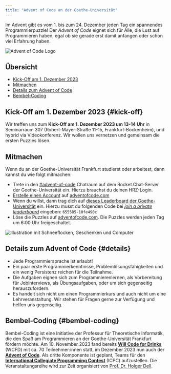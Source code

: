 ```yaml
---
title: "Advent of Code an der Goethe-Universität"
---
```


Im Advent gibt es vom 1. bis zum 24. Dezember jeden Tag ein spannendes Programmierpuzzle!
Der *Advent of Code* eignet sich für Alle, die Lust auf Programmieren haben, egal ob sie gerade erst damit anfangen oder schon viel Erfahrung haben.

<img class="mx-auto" alt="Advent of Code Logo" src="Advent-of-Code-Logo.png">

## Übersicht

- [Kick-Off am 1. Dezember 2023](#kick-off)
- [Mitmachen](#mitmachen)
- [Details zum Advent of Code](#details)
- [Bembel-Coding](#bembel-coding)

## Kick-Off am 1. Dezember 2023 {#kick-off}

Wir treffen uns zum **Kick-Off am 1. Dezember 2023 um 13-14 Uhr** in Seminarraum 307 (Robert-Mayer-Straße 11-15, Frankfurt-Bockenheim), und hybrid via Videokonferenz.
Wir wollen uns vernetzen und gemeinsam die ersten Puzzles lösen.

## Mitmachen

Wenn du an der Goethe-Universität Frankfurt studierst oder arbeitest, dann kannst du wie folgt mitmachen:

- Trete in den [#advent-of-code](https://chat.studiumdigitale.uni-frankfurt.de/channel/advent-of-code) Chatraum auf dem Rocket.Chat-Server der Goethe-Universität ein. Hierzu brauchst du deinen HRZ-Login.
- [Erstelle einen Account](https://adventofcode.com/2023/auth/login) auf [adventofcode.com](https://adventofcode.com/2023)
- Wenn du willst, dann trag dich auf [dieses Leaderboard der Goethe-Universität](https://adventofcode.com/2023/leaderboard/private/view/655585) ein. Hierzu musst du folgenden Code bei [_join a private leaderboard_](https://adventofcode.com/2023/leaderboard/private) eingeben: `655585-10fe490c`
- Löse die Puzzles auf [adventofcode.com](https://adventofcode.com/2023). Die Puzzles werden jeden Tag um 6:00 Uhr freigeschaltet.

![Illustration mit Schneeflocken, Geschenken und Computer](aoc.jpg)

## Details zum Advent of Code {#details}

- Jede Programmiersprache ist erlaubt!
- Ein paar erste Programmierkenntnisse, Problemlösungsfähigkeiten und ein wenig Persistenz reichen für die Teilnahme.
- Die Aufgaben eignen sich zum Programmierenlernen, als Vorbereitung für Jobinterviews, als Übungsaufgaben, oder um sich gegenseitig herauszufordern.
- Es handelt sich nicht um einen Programmierkurs und auch nicht um eine Lehrveranstaltung. Wir stehen für Fragen gerne zur Verfügung und helfen uns gegenseitig.

## Bembel-Coding {#bembel-coding}

Bembel-Coding ist eine Initiative der Professur für Theoretische Informatik, die den Spaß am Programmieren an der Goethe-Universität Frankfurt fördern möchte.
Am 10. November 2023 fand bereits [**Will Code for Drinks**](/wcfd) (WCFD) mit ca. 70 Teilnehmer:innen statt, im Dezember 2023 nun auch der [**Advent of Code**](/aoc).
Als dritte Komponente ist geplant, Teams für den [**International Collegiate Programming Contest**](/icpc) (ICPC) aufzustellen.
Die Veranstaltungsreihe wird zur Zeit organisiert von [Prof. Dr. Holger Dell](https://holgerdell.com).
